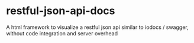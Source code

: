 restful-json-api-docs
=====================

A html framework to visualize a restful json api similar to iodocs / swagger, without code integration and server overhead
